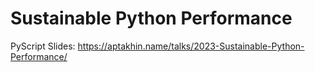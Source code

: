 # Sustainable Python Performance
PyScript Slides: https://aptakhin.name/talks/2023-Sustainable-Python-Performance/

